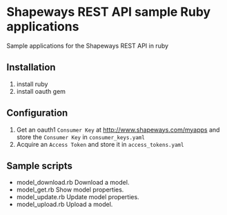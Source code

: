 Shapeways REST API sample Ruby applications
===============================================

Sample applications for the Shapeways REST API in ruby

## Installation
1. install ruby
2. install oauth gem 

## Configuration
1. Get an oauth1 `Consumer Key` at <http://www.shapeways.com/myapps> and store the `Consumer Key` in `consumer_keys.yaml`
2. Acquire an `Access Token` and store it in `access_tokens.yaml` 

## Sample scripts
- model_download.rb Download a model.
- model_get.rb Show model properties.
- model_update.rb Update model properties.
- model_upload.rb Upload a model. 
